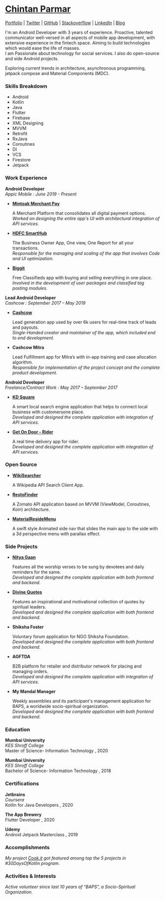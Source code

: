 

# [Chintan Parmar](mailto:chintanrparmar@outlook.com)

[Portfolio](https://chintan.app) | 
[Twitter](https://twitter.com/chintanrparmar) | 
[GitHub](https://github.com/chintanrparmar) | [Stackoverflow](https://stackoverflow.com/story/chintanrparmar) | [LinkedIn](https://www.linkedin.com/in/chintanrparmar/) | [Blog](https://dev.to/chintan)


I'm an Android Developer with 3 years of experience. Proactive, talented communicator well-versed in all aspects of mobile app development, with extensive experience in the fintech space. Aiming to build technologies which would ease the life of masses.\
I am Passionate about technology for social services. I also do open-source and side Android projects.

Exploring current trends in architecture, asynchronous programming, jetpack compose and Material Components (MDC).


### Skills Breakdown

* Android 
* Kotlin 
* Java 
* Flutter 
* Firebase
* XML Designing 
* MVVM 
* Retrofit 
* RxJava 
* Coroutines 
* DI  
* VCS 
* Firestore 
* Jetpack


### Work Experience
**Android Developer**\
_Appic Mobile : June 2019 - Present_
 * **[Mintoak Merchant Pay](https://play.google.com/store/apps/details?id=com.transaction.mintoak)**

	A Merchant Platform that consolidates all digital payment options.\
  _Worked on designing the entire app's UI with architectural integration of API services._

* **[HDFC SmartHub](https://v1.hdfcbank.com/smarthub/index.html)**
  
  The Business Owner App, One view, One Report for all your transactions.\
  _Responsible for the managing and scaling of the app that involves Code and UI optimization._
  
* **[Biggit](https://play.google.com/store/apps/details?id=com.biggit)**

  Free Classifieds app with buying and selling everything in one place.\
  _Involved in the development of user packages and classified tag posting modules._
  

 **Lead Android Developer**\
_Cashcow : September 2017 – May 2019_
 * **[Cashcow](https://play.google.com/store/apps/details?id=securewealth.android.cashcow)**

	Lead generation app used by over 6k users for real-time track of leads and payouts.\
  _Single-Handed creator and maintainer of the app, which included end to end development._
  
  * **Cashcow Mitra**

	Lead Fulfillment app for Mitra’s with in-app training and case allocation algorithm.\
  _Responsible for implementation of the project concept and the complete product development._
  
 **Android Developer**\
 _Freelance/Contract Work : May 2017 – September 2017_

 * **[KD Square](https://play.google.com/store/apps/details?id=in.kdsquare.android)**

	A smart local search engine application that helps to connect local business with customersone place.\
  _Developed and designed the complete application with integration of API services._ 
  * **[Get On Door - Rider](https://play.google.com/store/apps/details?id=com.getondoor.rider)**

	A real time delivery app for rider.\
  _Developed and designed the complete application with integration of API services._

### Open Source
 
* **[WikiSearcher](https://github.com/chintanrparmar/WikiSearcher)**

  A Wikipedia API Search Client App.


* **[RestoFinder](https://github.com/chintanrparmar/RestoFinder)**

	 A Zomato API application based on MVVM (ViewModel, Coroutines, Koin) architecture.

* **[MaterialResideMenu](https://github.com/chintanrparmar/MaterialResideMenu)**

  A swift style Animated side nav that slides the main app to the side with a 3d perspective menu with parallax effect.

### Side Projects
 
* **[Nitya Gaan](https://play.google.com/store/apps/details?id=crp.com.nityagaan)**

	Features all the worship verses to be sung by devotees and daily reminders for the same.\
	_Developed and designed the complete application with both frontend and backend._

* **[Divine Quotes](https://play.google.com/store/apps/details?id=crp.com.divinequotes)**

	Features an inspirational and motivational collection of quotes by spiritual leaders.\
	_Developed and designed the complete application with both frontend and backend._

* **Shiksha Foster**

	 Voluntary forum application for NGO Shiksha Foundation.\
	 _Developed and designed the complete application with both frontend and backend._

* **AGFTDA**

  B2B platform for retailer and distributor network for placing and managing orders.\
  _Developed and designed the complete application with integration of API services._
  
* **My Mandal Manager**

	 Weekly assemblies and its participant's management application for BAPS, a worldwide socio-spiritual organization.\
	 _Developed and designed the complete application with both frontend and backend._

  
### Education
**Mumbai University**\
_KES Shroff College_  
Master of Science- Information Technology , 2020

**Mumbai University**\
_KES Shroff College_  
Bachelor of Science- Information Technology , 2018

### Certifications

**Jetbrains**\
_Coursera_  
Kotlin for Java Developers , 2020

**The App Brewery**  
Flutter Developer , 2020

**Udemy**  
Android Jetpack Masterclass , 2019

### Accomplishments
_My project [Cook.it](https://github.com/chintanrparmar/COOK.it) got featured among top the 5 projects in #30DaysOfKotlin program._  

### Activities & Interests
_Active volunteer since last 10 years of “BAPS”, a Socio-Spiritual Organization._  
